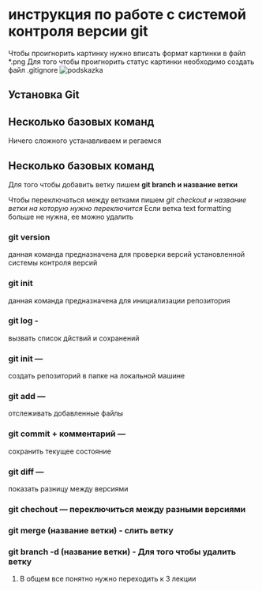 # инструкция по работе с системой контроля версии git
Чтобы проигнорить картинку нужно вписать формат картинки в файл *.png
Для того чтобы проигнорить статус картинки необходимо создать файл .gitignore
![podskazka](001.png)
## Установка Git

## Несколько базовых команд 
Ничего сложного устанавливаем и регаемся

## Несколько базовых команд

Для того чтобы добавить ветку пишем __git branch и название ветки__

Чтобы переключаться между ветками пишем *git checkout и название ветки на которую нужно переключится*
Если ветка text formatting больше не нужна, ее можно удалить

### git version

данная команда предназначена для проверки версий установленной системы контроля версий

### git init

данная команда предназначена для инициализации репозитория

### git log  - 
вызвать список дйствий и сохранений

### git init — 
создать репозиторий в папке на локальной машине

### git add — 
отслеживать добавленные файлы

### git commit + комментарий —
 сохранить текущее состояние

### git diff — 
показать разницу между версиями

### git chechout — переключиться между разными версиями

### git merge (название ветки) - слить ветку
### git branch -d (название  ветки) - Для того чтобы удалить ветку
 1. В общем все понятно нужно переходить к 3 лекции
